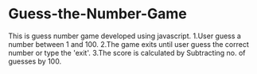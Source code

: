 # Guess-the-Number-Game
This is guess number game developed using javascript.
1.User guess a number between 1 and 100.
2.The game exits until user guess the correct number or type the 'exit'.
3.The score is calculated by Subtracting no. of guesses by 100.
